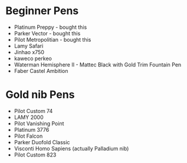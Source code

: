# Beginner Pens

* Platinum Preppy - bought this
* Parker Vector - bought this
* Pilot Metropolitian - bought this
* Lamy Safari
* Jinhao x750
* kaweco perkeo
* Waterman Hemisphere II - Mattec Black with Gold Trim Fountain Pen
* Faber Castel Ambition


# Gold nib Pens 

* Pilot Custom 74
* LAMY 2000
* Pilot Vanishing Point
* Platinum 3776
* Pilot Falcon 
* Parker Duofold Classic
* Visconti Homo Sapiens (actually Palladium nib)
* Pilot Custom 823
